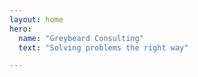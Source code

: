 ```yaml
---
layout: home
hero:
  name: "Greybeard Consulting"
  text: "Solving problems the right way"

---
```


